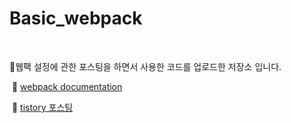 # Basic_webpack

<br>

💎웹팩 설정에 관한 포스팅을 하면서 사용한 코드를 업로드한 저장소 입니다.

​	🔹 [webpack documentation](https://webpack.js.org/concepts/) 

​	🔹 [tistory 포스팅](https://art-coding3.tistory.com/56)


